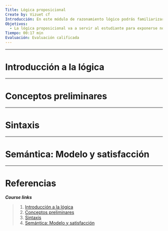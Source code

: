 ```yaml
---
Title: Lógica proposicional
Create by: Vizuet cf
Introducción: En este módulo de razonamiento lógico podrás familiarizarte con la lógica proposicional. Verás una primera manera de formalizar razonamiento y los problemas NP-completos, que son arquetípicos en inteligencia artificial.
Objetivos:
  - La lógica proposicional va a servir al estudiante para exponerse no sólo una primera manera de formalizar razonamiento, sino también a los problemas NP-completos, que son arquetípicos en inteligencia artificial.
Tiempo: 00:17 min
Evaluación: Evaluación calificada
---
```

---

# Introducción a la lógica

---
# Conceptos preliminares

---
# Sintaxis

---
# Semántica: Modelo y satisfacción

---
# Referencias

***Course links***

> 1. [Introducción a la lógica](https://www.coursera.org/learn/razonamiento-artificial/lecture/VoHI7/introduccion-a-la-logica)
> 2. [Conceptos preliminares](https://www.coursera.org/learn/razonamiento-artificial/lecture/G9G9n/conceptos-preliminares)
> 3. [Sintaxis](https://www.coursera.org/learn/razonamiento-artificial/lecture/EqXfS/sintaxis)
> 4. [Semántica: Modelo y satisfacción](https://www.coursera.org/learn/razonamiento-artificial/lecture/2Pym9/semantica-modelo-y-satisfaccion)